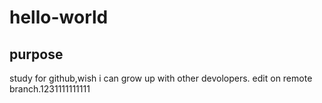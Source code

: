# hello-world
## purpose
study for github,wish i can grow up with other devolopers.
edit on remote branch.1231111111111